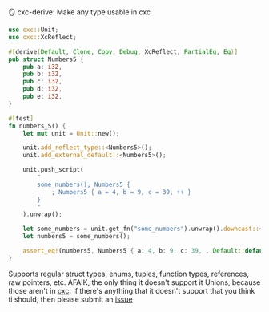 🪞 cxc-derive: Make any type usable in cxc

```rust
use cxc::Unit;
use cxc::XcReflect;

#[derive(Default, Clone, Copy, Debug, XcReflect, PartialEq, Eq)]
pub struct Numbers5 {
    pub a: i32,
    pub b: i32,
    pub c: i32,
    pub d: i32,
    pub e: i32,
}

#[test]
fn numbers_5() {
    let mut unit = Unit::new();

    unit.add_reflect_type::<Numbers5>();
    unit.add_external_default::<Numbers5>();

    unit.push_script(
        "
        some_numbers(); Numbers5 {
            ; Numbers5 { a = 4, b = 9, c = 39, ++ }
        }
        "
    ).unwrap();

    let some_numbers = unit.get_fn("some_numbers").unwrap().downcast::<(), Numbers5>();
    let numbers5 = some_numbers();

    assert_eq!(numbers5, Numbers5 { a: 4, b: 9, c: 39, ..Default::default() });
}
```

Supports regular struct types, enums, tuples, function types, references, raw pointers, etc. AFAIK, the only thing it doesn't support it Unions, because those aren't in [cxc](https://github.com/amjoshuamichael/cxc). If there's anything that it doesn't support that you think ti should, then please submit an [issue](https://github.com/amjoshuamichael/cxc_derive/issues/new/choose)
